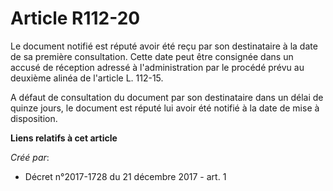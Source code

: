 # Article R112-20

Le document notifié est réputé avoir été reçu par son destinataire à la date de sa première consultation. Cette date peut
être consignée dans un accusé de réception adressé à l'administration par le procédé prévu au deuxième alinéa de l'article L.
112-15.

A défaut de consultation du document par son destinataire dans un délai de quinze jours, le document est réputé lui avoir été
notifié à la date de mise à disposition.

**Liens relatifs à cet article**

_Créé par_:

  - Décret n°2017-1728 du 21 décembre 2017 - art. 1
